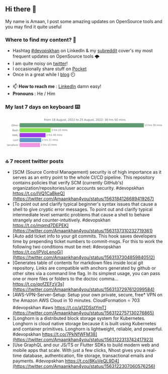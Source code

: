 <!--- [![Hits](https://hits.seeyoufarm.com/api/count/incr/badge.svg?url=https%3A%2F%2Fgithub.com%2Fakhan4u%2Fhit-counter&count_bg=%2379C83D&title_bg=%23555555&icon=&icon_color=%23E7E7E7&title=visits&edge_flat=false)](https://hits.seeyoufarm.com) --->

## Hi there 👋

My name is Amaan, I post some amazing updates on OpenSource tools and you may find it quite useful

### Where to find my content? 🤔

* Hashtag [#devopskhan](https://www.linkedin.com/feed/hashtag/devopskhan/) on LinkedIn & my [subreddit](https://www.reddit.com/r/devopskhan/) cover's my most frequent updates on OpenSource tools 🌩️
* I am quite noisy on [twitter](https://twitter.com/Amaankhan4you)!
* I occasionally share stuff on [Pocket](https://getpocket.com/@ej6g8d1dp2829A16a9Tf5d4T6bAMp3d8791rejDe86yem3bm4e14ex4fT4dluk29)
* Once in a great while I [blog](https://linuxparrot.com/) ⏲️


- 📫 **How to reach me** : [LinkedIn](https://www.linkedin.com/in/amaan-khan-linux-ninja) damn easy!
- **Pronouns** : He / Him

### My last 7 days on keyboard ⌨️

<img src="https://github.com/akhan4u/akhan4u/blob/main/images/stat.svg" alt="Amaan's Wakatime Activity!"/>

### 🔝 7 recent twitter posts
<!-- DEVDOJO:START -->
- [SCM &lpar;Source Control Management&rpar; security is of high importance as it serves as an entry point to the whole CI/CD pipeline. This repository contains policies that verify SCM &lpar;currently GitHub&#39;s&rpar; organization/repositories/user accounts security. #devopskhan https://t.co/IVQ1CaBkeQ](https://twitter.com/Amaankhan4you/status/1563184126689419267)
- [To point out and clarify typical beginner&#39;s syntax issues that cause a shell to give cryptic error messages. To point out and clarify typical intermediate level semantic problems that cause a shell to behave strangely and counter-intuitively. #devopskhan https://t.co/mqmd7DEPEK](https://twitter.com/Amaankhan4you/status/1563137310232719361)
- [Auto add ticket info to your git commits. This hook saves developers time by prepending ticket numbers to commit-msgs. For this to work the following two conditions must be met: #devopskhan https://t.co/IPVoLenoGi](https://twitter.com/Amaankhan4you/status/1563137304859840512)
- [Generates table of contents for markdown files inside local git repository. Links are compatible with anchors generated by github or other sites via a command line flag. In its simplest usage, you can pass one or more files or folders to the doctoc comma… https://t.co/qofZEFzV3s](https://twitter.com/Amaankhan4you/status/1563137297612099584)
- [AWS-VPN-Server-Setup: Setup your own private, secure, free* VPN on the Amazon AWS Cloud in 10 minutes. CloudFormation
⭐️ 703
#devopskhan #aws
https://t.co/a12DSstYmT](https://twitter.com/Amaankhan4you/status/1563122757130276865)
- [Longhorn is a distributed block storage system for Kubernetes. Longhorn is cloud native storage because it is built using Kubernetes and container primitives. Longhorn is lightweight, reliable, and powerful. #devopskhan https://t.co/7PkNfWFM38](https://twitter.com/Amaankhan4you/status/1563122313742417923)
- [Use GraphQL and our JS/TS or Flutter SDKs to build modern web and mobile apps that scale. With just a few clicks, Nhost gives you a real-time database, authentication, file storage, transactional emails and payments. #devopskhan https://t.co/8KuVeQL9D4](https://twitter.com/Amaankhan4you/status/1563122307060576256)
<!-- DEVDOJO:END -->

<!-- ![Amaan's GitHub stats](https://github-readme-stats.vercel.app/api?username=akhan4u&count_private=true&show_icons=true&hide=contribs) -->
